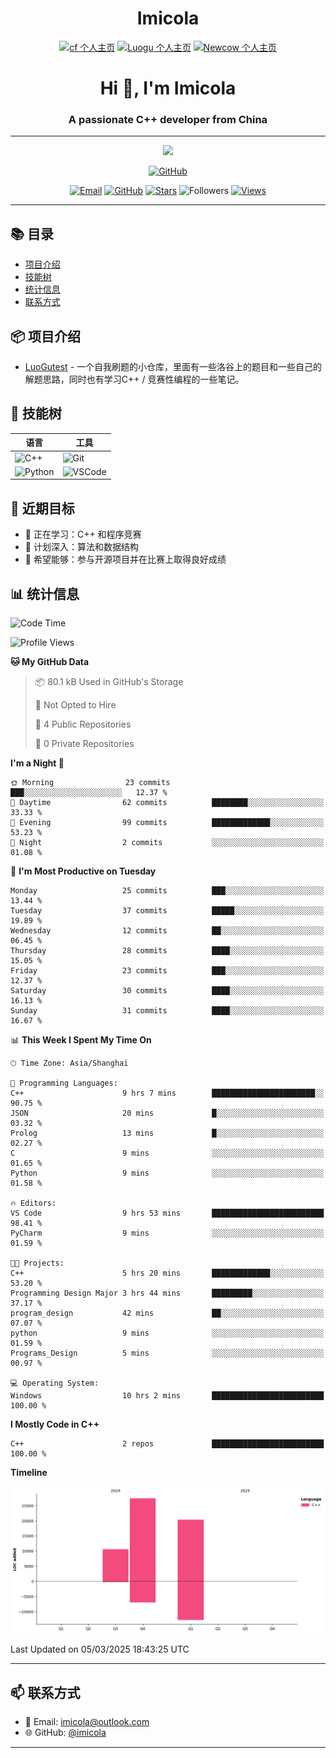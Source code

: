 <h1 align="center">Imicola</h1>

<div align="center">

[![cf 个人主页](https://img.shields.io/badge/codeforces-imicola-yellow)](https://codeforces.com/profile/imicola)
[![Luogu 个人主页](https://img.shields.io/badge/Luogu-imicola-blue)](https://www.luogu.com.cn/user/1422275)
[![Newcow 个人主页](https://img.shields.io/badge/牛客-imicola-blue)](https://ac.nowcoder.com/acm/contest/profile/693475085)

</div>
<div align="center">
  
# Hi 👋, I'm Imicola

### A passionate C++ developer from China

---

<p align="center">
  <img src="https://readme-typing-svg.herokuapp.com/?lines=Learning+C%2B%2B+and+Competitive+Programming;First-year+Software+Engineering+Student&font=Fira%20Code&center=true&width=480&height=50">
</p>

<a href="https://github.com/imicola">
    <img src="https://img.shields.io/badge/GitHub-imicola-brightgreen" alt="GitHub"/>
</a>

<div align="center">

[![Email](https://img.shields.io/badge/-Email-c14438?style=flat&logo=Gmail&logoColor=white)](mailto:imicola@outlook.com)
[![GitHub](https://img.shields.io/badge/GitHub-imicola-brightgreen)](https://github.com/imicola)
[![Stars](https://img.shields.io/github/stars/imicola?color=fefb7b&logo=Github)](https://github.com/imicola)
![Followers](https://img.shields.io/github/followers/imicola?color=blue&logo=Github)
[![Views](https://komarev.com/ghpvc/?username=imicola&color=blue&style=flat)](https://github.com/imicola)

</div>

---

</div>

## 📚 目录
- [项目介绍](#项目介绍)
- [技能树](#技能树)
- [统计信息](#统计信息)
- [联系方式](#联系方式)

## 📦 项目介绍
- [LuoGutest](https://github.com/imicola/LuoGutest) - 一个自我刷题的小仓库，里面有一些洛谷上的题目和一些自己的解题思路，同时也有学习C++ / 竞赛性编程的一些笔记。

## 🚀 技能树
| 语言  | 工具 |
|-------|------|
| ![C++](https://img.shields.io/badge/-C++-00599C?style=flat&logo=c%2B%2B&logoColor=white) | ![Git](https://img.shields.io/badge/-Git-F05032?style=flat&logo=git&logoColor=white) |
| ![Python](https://img.shields.io/badge/-Python-3776AB?style=flat&logo=python&logoColor=white) | ![VSCode](https://img.shields.io/badge/-VSCode-007ACC?style=flat&logo=visual-studio-code&logoColor=white) |


## 🎯 近期目标

- 🔭 正在学习：C++ 和程序竞赛
- 🌱 计划深入：算法和数据结构
- 👯 希望能够：参与开源项目并在比赛上取得良好成绩

## 📊 统计信息
<!--START_SECTION:waka-->
![Code Time](http://img.shields.io/badge/Code%20Time-307%20hrs%2023%20mins-blue)

![Profile Views](http://img.shields.io/badge/Profile%20Views-0-blue)

**🐱 My GitHub Data** 

> 📦 80.1 kB Used in GitHub's Storage 
 > 
> 🚫 Not Opted to Hire
 > 
> 📜 4 Public Repositories 
 > 
> 🔑 0 Private Repositories 
 > 
**I'm a Night 🦉** 

```text
🌞 Morning                23 commits          ███░░░░░░░░░░░░░░░░░░░░░░   12.37 % 
🌆 Daytime                62 commits          ████████░░░░░░░░░░░░░░░░░   33.33 % 
🌃 Evening                99 commits          █████████████░░░░░░░░░░░░   53.23 % 
🌙 Night                  2 commits           ░░░░░░░░░░░░░░░░░░░░░░░░░   01.08 % 
```
📅 **I'm Most Productive on Tuesday** 

```text
Monday                   25 commits          ███░░░░░░░░░░░░░░░░░░░░░░   13.44 % 
Tuesday                  37 commits          █████░░░░░░░░░░░░░░░░░░░░   19.89 % 
Wednesday                12 commits          ██░░░░░░░░░░░░░░░░░░░░░░░   06.45 % 
Thursday                 28 commits          ████░░░░░░░░░░░░░░░░░░░░░   15.05 % 
Friday                   23 commits          ███░░░░░░░░░░░░░░░░░░░░░░   12.37 % 
Saturday                 30 commits          ████░░░░░░░░░░░░░░░░░░░░░   16.13 % 
Sunday                   31 commits          ████░░░░░░░░░░░░░░░░░░░░░   16.67 % 
```


📊 **This Week I Spent My Time On** 

```text
🕑︎ Time Zone: Asia/Shanghai

💬 Programming Languages: 
C++                      9 hrs 7 mins        ███████████████████████░░   90.75 % 
JSON                     20 mins             █░░░░░░░░░░░░░░░░░░░░░░░░   03.32 % 
Prolog                   13 mins             █░░░░░░░░░░░░░░░░░░░░░░░░   02.27 % 
C                        9 mins              ░░░░░░░░░░░░░░░░░░░░░░░░░   01.65 % 
Python                   9 mins              ░░░░░░░░░░░░░░░░░░░░░░░░░   01.58 % 

🔥 Editors: 
VS Code                  9 hrs 53 mins       █████████████████████████   98.41 % 
PyCharm                  9 mins              ░░░░░░░░░░░░░░░░░░░░░░░░░   01.59 % 

🐱‍💻 Projects: 
C++                      5 hrs 20 mins       █████████████░░░░░░░░░░░░   53.20 % 
Programming Design Major 3 hrs 44 mins       █████████░░░░░░░░░░░░░░░░   37.17 % 
program_design           42 mins             ██░░░░░░░░░░░░░░░░░░░░░░░   07.07 % 
python                   9 mins              ░░░░░░░░░░░░░░░░░░░░░░░░░   01.59 % 
Programs_Design          5 mins              ░░░░░░░░░░░░░░░░░░░░░░░░░   00.97 % 

💻 Operating System: 
Windows                  10 hrs 2 mins       █████████████████████████   100.00 % 
```

**I Mostly Code in C++** 

```text
C++                      2 repos             █████████████████████████   100.00 % 
```



**Timeline**

![Lines of Code chart](https://raw.githubusercontent.com/imicola/imicola/main/assets/bar_graph.png)


 Last Updated on 05/03/2025 18:43:25 UTC
<!--END_SECTION:waka-->

---

## 📫 联系方式

- 📧 Email: imicola@outlook.com
- 🌐 GitHub: [@imicola](https://github.com/imicola)

---
